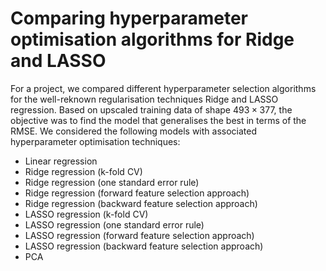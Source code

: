 # Comparing hyperparameter optimisation algorithms for Ridge and LASSO

For a project, we compared different hyperparameter selection algorithms for the well-reknown regularisation techniques Ridge and LASSO regression. Based on upscaled training data of shape $493\times 377$, the objective was to find the model that generalises the best in terms of the RMSE. We considered the following models with associated hyperparameter optimisation techniques:

- Linear regression
- Ridge regression (k-fold CV)
- Ridge regression (one standard error rule)
- Ridge regression (forward feature selection approach)
- Ridge regression (backward feature selection approach)
- LASSO regression (k-fold CV)
- LASSO regression (one standard error rule)
- LASSO regression (forward feature selection approach)
- LASSO regression (backward feature selection approach)
- PCA

